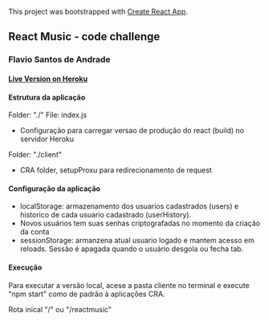 This project was bootstrapped with [Create React App](https://github.com/facebook/create-react-app).

## React Music - code challenge

### Flavio Santos de Andrade

#### [Live Version on Heroku](https://fsareactmusic.herokuapp.com/reactmusic)

#### Estrutura da aplicação

Folder: "./"
File: index.js

- Configuração para carregar versao de produção do react (build) no servidor Heroku

Folder: "./client"

- CRA folder, setupProxu para redirecionamento de request

#### Configuração da aplicação

- localStorage: armazenamento dos usuarios cadastrados (users) e historico de cada usuario cadastrado (userHistory).
- Novos usuários tem suas senhas criptografadas no momento da criação da conta
- sessionStorage: armanzena atual usuario logado e mantem acesso em reloads. Sessão é apagada quando o usuário desgola ou fecha tab.

#### Execução

Para executar a versão local, acese a pasta cliente no terminal e execute "npm start" como de padrão à aplicações CRA.

Rota inical "/" ou "/reactmusic"

